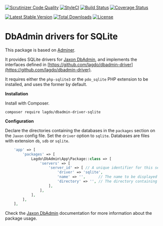 [![Scrutinizer Code Quality](https://scrutinizer-ci.com/g/lagdo/dbadmin-driver-sqlite/badges/quality-score.png?b=main)](https://scrutinizer-ci.com/g/lagdo/dbadmin-driver-sqlite/?branch=main)
[![StyleCI](https://styleci.io/repos/400403244/shield?branch=main)](https://styleci.io/repos/400403244)
[![Build Status](https://api.travis-ci.com/lagdo/dbadmin-driver-sqlite.svg?branch=main)](https://app.travis-ci.com/github/lagdo/dbadmin-driver-sqlite)
[![Coverage Status](https://coveralls.io/repos/github/lagdo/dbadmin-driver-sqlite/badge.svg?branch=main)](https://coveralls.io/github/lagdo/dbadmin-driver-sqlite?branch=main)

[![Latest Stable Version](https://poser.pugx.org/lagdo/dbadmin-driver-sqlite/v/stable)](https://packagist.org/packages/lagdo/dbadmin-driver-sqlite)
[![Total Downloads](https://poser.pugx.org/lagdo/dbadmin-driver-sqlite/downloads)](https://packagist.org/packages/lagdo/dbadmin-driver-sqlite)
[![License](https://poser.pugx.org/lagdo/dbadmin-driver-sqlite/license)](https://packagist.org/packages/lagdo/dbadmin-driver-sqlite)

DbAdmin drivers for SQLite
==========================

This package is based on [Adminer](https://github.com/vrana/adminer).

It provides SQLite drivers for [Jaxon DbAdmin](https://github.com/lagdo/jaxon-dbadmin), and implements the interfaces defined in [https://github.com/lagdo/dbadmin-driver](https://github.com/lagdo/dbadmin-driver).

It requires either the `php-sqlite3` or the `pdo_sqlite` PHP extension to be installed, and uses the former by default.

**Installation**

Install with Composer.

```
composer require lagdo/dbadmin-driver-sqlite
```

**Configuration**

Declare the directories containing the databases in the `packages` section on the `Jaxon` config file. Set the `driver` option to `sqlite`.
Databases are files with extension `db`, `sdb` or `sqlite`.

```php
    'app' => [
        'packages' => [
            Lagdo\DbAdmin\App\Package::class => [
                'servers' => [
                    'server_id' => [ // A unique identifier for this server
                        'driver' => 'sqlite',
                        'name' => '',      // The name to be displayed in the dashboard UI.
                        'directory' => '', // The directory containing the database files.
                    ],
                ],
            ],
        ],
    ],
```

Check the [Jaxon DbAdmin](https://github.com/lagdo/jaxon-dbadmin) documentation for more information about the package usage.
